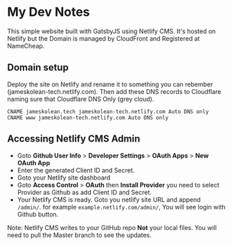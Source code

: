 # My Dev Notes

This simple website built with GatsbyJS using Netlify CMS. It's hosted on Netlify but the Domain is managed by CloudFront and Registered at NameCheap.

## Domain setup

Deploy the site on Netlify and rename it to something you can rebember (jameskolean-tech.netlify.com). Then add these DNS records to Cloudflare naming sure that Cloudflare DNS Only (grey cloud).

```shell
CNAME jameskolean.tech jameskolean-tech.netlify.com Auto DNS only
CNAME www jameskolean-tech.netlify.com Auto DNS only
```

## Accessing Netlify CMS Admin

- Goto **Github User Info** > **Developer Settings** > **OAuth Apps** > **New OAuth App**
- Enter the generated Client ID and Secret.
- Goto your Netlify site dashboard
- Goto **Access Control** > **OAuth** then **Install Provider** you need to select Provider as Github as add Client ID and Secret.
- Your Netlify CMS is ready. Goto you netlify site URL and append `/admin/`. for example `example.netlify.com/admin/`, You will see login with Github button.

Note: Netlify CMS writes to your GitHub repo **Not** your local files. You will need to pull the Master branch to see the updates.
